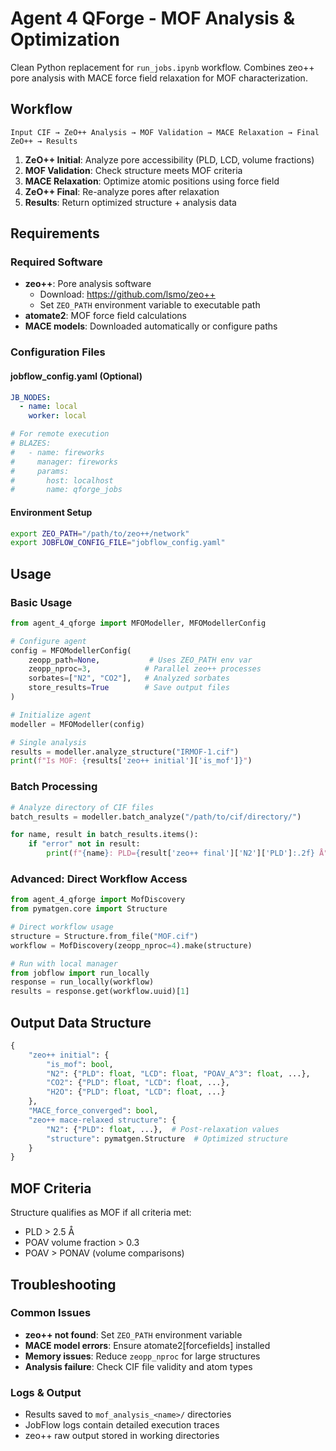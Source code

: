 # Agent 4 QForge - MOF Analysis & Optimization

Clean Python replacement for `run_jobs.ipynb` workflow. Combines zeo++ pore analysis with MACE force field relaxation for MOF characterization.

## Workflow

```
Input CIF → ZeO++ Analysis → MOF Validation → MACE Relaxation → Final ZeO++ → Results
```

1. **ZeO++ Initial**: Analyze pore accessibility (PLD, LCD, volume fractions)
2. **MOF Validation**: Check structure meets MOF criteria
3. **MACE Relaxation**: Optimize atomic positions using force field
4. **ZeO++ Final**: Re-analyze pores after relaxation
5. **Results**: Return optimized structure + analysis data

## Requirements

### Required Software
- **zeo++**: Pore analysis software
  - Download: https://github.com/lsmo/zeo++
  - Set `ZEO_PATH` environment variable to executable path
- **atomate2**: MOF force field calculations
- **MACE models**: Downloaded automatically or configure paths

### Configuration Files

#### jobflow_config.yaml (Optional)
```yaml
JB_NODES:
  - name: local
    worker: local

# For remote execution
# BLAZES:
#   - name: fireworks
#     manager: fireworks
#     params:
#       host: localhost
#       name: qforge_jobs
```

#### Environment Setup
```bash
export ZEO_PATH="/path/to/zeo++/network"
export JOBFLOW_CONFIG_FILE="jobflow_config.yaml"
```

## Usage

### Basic Usage
```python
from agent_4_qforge import MFOModeller, MFOModellerConfig

# Configure agent
config = MFOModellerConfig(
    zeopp_path=None,           # Uses ZEO_PATH env var
    zeopp_nproc=3,            # Parallel zeo++ processes
    sorbates=["N2", "CO2"],   # Analyzed sorbates
    store_results=True        # Save output files
)

# Initialize agent
modeller = MFOModeller(config)

# Single analysis
results = modeller.analyze_structure("IRMOF-1.cif")
print(f"Is MOF: {results['zeo++ initial']['is_mof']}")
```

### Batch Processing
```python
# Analyze directory of CIF files
batch_results = modeller.batch_analyze("/path/to/cif/directory/")

for name, result in batch_results.items():
    if "error" not in result:
        print(f"{name}: PLD={result['zeo++ final']['N2']['PLD']:.2f} Å")
```

### Advanced: Direct Workflow Access
```python
from agent_4_qforge import MofDiscovery
from pymatgen.core import Structure

# Direct workflow usage
structure = Structure.from_file("MOF.cif")
workflow = MofDiscovery(zeopp_nproc=4).make(structure)

# Run with local manager
from jobflow import run_locally
response = run_locally(workflow)
results = response.get(workflow.uuid)[1]
```

## Output Data Structure

```python
{
    "zeo++ initial": {
        "is_mof": bool,
        "N2": {"PLD": float, "LCD": float, "POAV_A^3": float, ...},
        "CO2": {"PLD": float, "LCD": float, ...},
        "H2O": {"PLD": float, "LCD": float, ...}
    },
    "MACE_force_converged": bool,
    "zeo++ mace-relaxed structure": {
        "N2": {"PLD": float, ...},  # Post-relaxation values
        "structure": pymatgen.Structure  # Optimized structure
    }
}
```

## MOF Criteria

Structure qualifies as MOF if all criteria met:
- PLD > 2.5 Å
- POAV volume fraction > 0.3
- POAV > PONAV (volume comparisons)

## Troubleshooting

### Common Issues
- **zeo++ not found**: Set `ZEO_PATH` environment variable
- **MACE model errors**: Ensure atomate2[forcefields] installed
- **Memory issues**: Reduce `zeopp_nproc` for large structures
- **Analysis failure**: Check CIF file validity and atom types

### Logs & Output
- Results saved to `mof_analysis_<name>/` directories
- JobFlow logs contain detailed execution traces
- zeo++ raw output stored in working directories